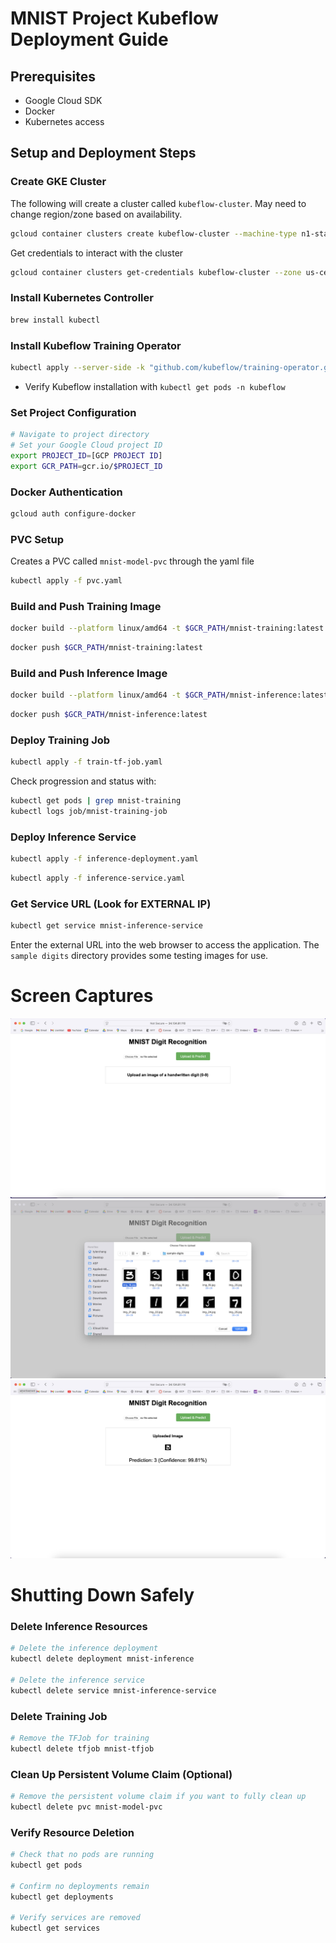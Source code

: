 # MNIST Project Kubeflow Deployment Guide

## Prerequisites
- Google Cloud SDK
- Docker
- Kubernetes access

## Setup and Deployment Steps

### Create GKE Cluster
The following will create a cluster called `kubeflow-cluster`. May need to change region/zone based on availability.
```bash
gcloud container clusters create kubeflow-cluster --machine-type n1-standard-4 --num-nodes 2 --zone us-central1-a
```

Get credentials to interact with the cluster
```bash
gcloud container clusters get-credentials kubeflow-cluster --zone us-central1-a
```

### Install Kubernetes Controller
```bash
brew install kubectl
```

### Install Kubeflow Training Operator
```bash
kubectl apply --server-side -k "github.com/kubeflow/training-operator.git/manifests/overlays/standalone?ref=v1.8.1"
```

- Verify Kubeflow installation with `kubectl get pods -n kubeflow`

### Set Project Configuration
```bash
# Navigate to project directory
# Set your Google Cloud project ID
export PROJECT_ID=[GCP PROJECT ID]
export GCR_PATH=gcr.io/$PROJECT_ID
```

### Docker Authentication
```bash
gcloud auth configure-docker
```

### PVC Setup
Creates a PVC called `mnist-model-pvc` through the yaml file
```bash
kubectl apply -f pvc.yaml
```

### Build and Push Training Image
```bash
docker build --platform linux/amd64 -t $GCR_PATH/mnist-training:latest -f Dockerfile.train .
```
```bash
docker push $GCR_PATH/mnist-training:latest
```

### Build and Push Inference Image
```bash
docker build --platform linux/amd64 -t $GCR_PATH/mnist-inference:latest -f Dockerfile.inference .
```
```bash
docker push $GCR_PATH/mnist-inference:latest
```

### Deploy Training Job
```bash
kubectl apply -f train-tf-job.yaml
```

Check progression and status with:
```bash
kubectl get pods | grep mnist-training
kubectl logs job/mnist-training-job
```

### Deploy Inference Service
```bash
kubectl apply -f inference-deployment.yaml
```

```bash
kubectl apply -f inference-service.yaml
```

### Get Service URL (Look for EXTERNAL IP)
```bash
kubectl get service mnist-inference-service
```

Enter the external URL into the web browser to access the application. The `sample digits` directory provides some testing images for use.

# Screen Captures
![Alt text for image](screenshots/sc-1.png)
![Alt text for image](screenshots/sc-2.png)
![Alt text for image](screenshots/sc-3.png)

# Shutting Down Safely

### Delete Inference Resources
```bash
# Delete the inference deployment
kubectl delete deployment mnist-inference

# Delete the inference service
kubectl delete service mnist-inference-service
```

### Delete Training Job
```bash
# Remove the TFJob for training
kubectl delete tfjob mnist-tfjob
```

### Clean Up Persistent Volume Claim (Optional)
```bash
# Remove the persistent volume claim if you want to fully clean up
kubectl delete pvc mnist-model-pvc
```

### Verify Resource Deletion
```bash
# Check that no pods are running
kubectl get pods

# Confirm no deployments remain
kubectl get deployments

# Verify services are removed
kubectl get services
```